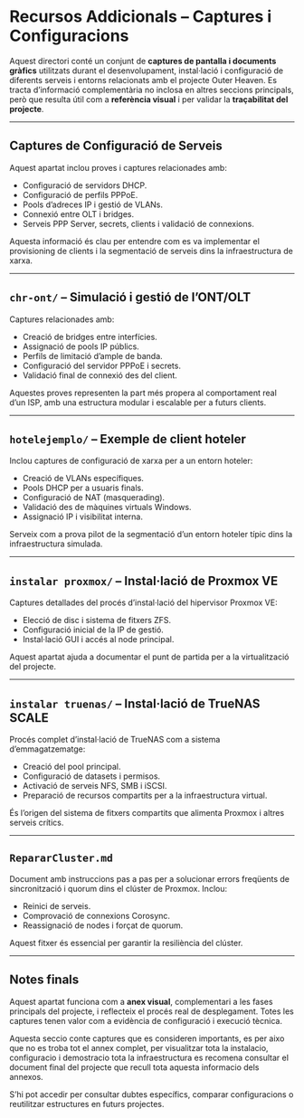 # Recursos Addicionals – Captures i Configuracions

Aquest directori conté un conjunt de **captures de pantalla i documents gràfics** utilitzats durant el desenvolupament, instal·lació i configuració de diferents serveis i entorns relacionats amb el projecte Outer Heaven. Es tracta d’informació complementària no inclosa en altres seccions principals, però que resulta útil com a **referència visual** i per validar la **traçabilitat del projecte**.

---

## Captures de Configuració de Serveis

Aquest apartat inclou proves i captures relacionades amb:

- Configuració de servidors DHCP.
- Configuració de perfils PPPoE.
- Pools d’adreces IP i gestió de VLANs.
- Connexió entre OLT i bridges.
- Serveis PPP Server, secrets, clients i validació de connexions.

Aquesta informació és clau per entendre com es va implementar el provisioning de clients i la segmentació de serveis dins la infraestructura de xarxa.

---

## `chr-ont/` – Simulació i gestió de l’ONT/OLT

Captures relacionades amb:

- Creació de bridges entre interfícies.
- Assignació de pools IP públics.
- Perfils de limitació d’ample de banda.
- Configuració del servidor PPPoE i secrets.
- Validació final de connexió des del client.

Aquestes proves representen la part més propera al comportament real d’un ISP, amb una estructura modular i escalable per a futurs clients.

---

## `hotelejemplo/` – Exemple de client hoteler

Inclou captures de configuració de xarxa per a un entorn hoteler:

- Creació de VLANs específiques.
- Pools DHCP per a usuaris finals.
- Configuració de NAT (masquerading).
- Validació des de màquines virtuals Windows.
- Assignació IP i visibilitat interna.

Serveix com a prova pilot de la segmentació d’un entorn hoteler típic dins la infraestructura simulada.

---

## `instalar proxmox/` – Instal·lació de Proxmox VE

Captures detallades del procés d’instal·lació del hipervisor Proxmox VE:

- Elecció de disc i sistema de fitxers ZFS.
- Configuració inicial de la IP de gestió.
- Instal·lació GUI i accés al node principal.

Aquest apartat ajuda a documentar el punt de partida per a la virtualització del projecte.

---

## `instalar truenas/` – Instal·lació de TrueNAS SCALE

Procés complet d’instal·lació de TrueNAS com a sistema d’emmagatzematge:

- Creació del pool principal.
- Configuració de datasets i permisos.
- Activació de serveis NFS, SMB i iSCSI.
- Preparació de recursos compartits per a la infraestructura virtual.

És l’origen del sistema de fitxers compartits que alimenta Proxmox i altres serveis crítics.

---

## `RepararCluster.md`

Document amb instruccions pas a pas per a solucionar errors freqüents de sincronització i quorum dins el clúster de Proxmox. Inclou:

- Reinici de serveis.
- Comprovació de connexions Corosync.
- Reassignació de nodes i forçat de quorum.

Aquest fitxer és essencial per garantir la resiliència del clúster.

---

## Notes finals

Aquest apartat funciona com a **anex visual**, complementari a les fases principals del projecte, i reflecteix el procés real de desplegament.
Totes les captures tenen valor com a evidència de configuració i execució tècnica.

Aquesta seccio conte captures que es consideren importants, es per aixo que no es troba tot el annex complet, per visualitzar tota la instalacio, configuracio i demostracio tota la infraestructura
es recomena consultar el document final del projecte que recull tota aquesta informacio dels annexos.

S’hi pot accedir per consultar dubtes específics, comparar configuracions o reutilitzar estructures en futurs projectes.

